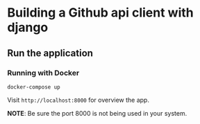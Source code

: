 # Building a Github api client with django

## Run the application



### Running with Docker

```
docker-compose up
```

Visit `http://localhost:8000` for overview the app.

**NOTE**: Be sure the port 8000 is not being used in your system.
